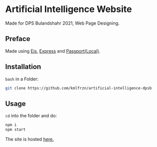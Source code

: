 # Artificial Intelligence Website

Made for DPS Bulandshahr 2021, Web Page Designing.

## Preface

Made using [Ejs](https://ejs.co/), [Express](https://expressjs.com/) and [Passport(Local)](http://www.passportjs.org/).

## Installation

`bash` in a Folder:

```bash
git clone https://github.com/kmlfrzn/artificial-intelligence-dpsb
```

## Usage

`cd` into the folder and do:

```bash
npm i
npm start
```

The site is hosted [here.](https://artificial-intelligence-dpsb.herokuapp.com/)

